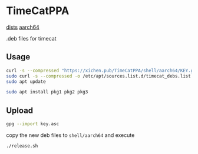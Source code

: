 # TimeCatPPA

[dists](./dists)
[aarch64](./aarch64)

.deb files for timecat

## Usage

```sh
curl -s --compressed "https://xichen.pub/TimeCatPPA/shell/aarch64/KEY.gpg" | sudo apt-key add -
sudo curl -s --compressed -o /etc/apt/sources.list.d/timecat_debs.list "https://xichen.pub/TimeCatPPA/shell/aarch64/debs.list"
sudo apt update
```

```sh
sudo apt install pkg1 pkg2 pkg3
```

## Upload

```sh
gpg --import key.asc
```

copy the new deb files to `shell/aarch64` and execute

```sh
./release.sh
```
